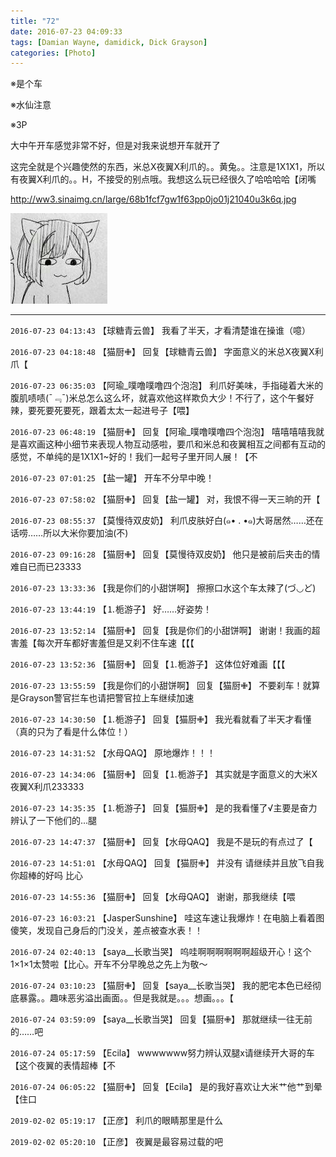 ```yaml
---
title: "72"
date: 2016-07-23 04:09:33
tags: [Damian Wayne, damidick, Dick Grayson]
categories: [Photo]
---
```


<p>※是个车</p> 
<p>※水仙注意</p> 
<p>※3P</p> 
<p>大中午开车感觉非常不好，但是对我来说想开车就开了</p> 
<p>这完全就是个兴趣使然的东西，米总X夜翼X利爪的。。黄兔。。注意是1X1X1，所以有夜翼X利爪的。。H，不接受的别点哦。我想这么玩已经很久了哈哈哈哈【闭嘴<br /></p> 
<p><a target="_blank" rel="nofollow" href="http://ww3.sinaimg.cn/large/68b1fcf7gw1f63pp0jo01j21040u3k6q.jpg"  >http://ww3.sinaimg.cn/large/68b1fcf7gw1f63pp0jo01j21040u3k6q.jpg</a><br /></p>

![](https://raw.githubusercontent.com/alicewish/meowchain247/master/img_cVZNdzJtQk9JV2NhTFlkanFiRU9SQ3k0NDdMWHd5Mjh5NzZuemxZNmFmY0FYMmRxcEJ4VDF3PT0.jpg)

---

`2016-07-23 04:13:43` 【球糖青云兽】 我看了半天，才看清楚谁在操谁（噫）

`2016-07-23 04:18:48` 【猫厨✙】 回复【球糖青云兽】 字面意义的米总X夜翼X利爪【

`2016-07-23 06:35:03` 【阿瑜\_噗噜噗噜四个泡泡】 利爪好美味，手指碰着大米的腹肌啧啧(¯﹃¯)米总怎么这么坏，就喜欢他这样欺负大少！不行了，这个午餐好辣，要死要死要死，跟着太太一起进号子【喂】

`2016-07-23 06:48:19` 【猫厨✙】 回复【阿瑜\_噗噜噗噜四个泡泡】 嘻嘻嘻嘻我就是喜欢画这种小细节来表现人物互动感啦，要爪和米总和夜翼相互之间都有互动的感觉，不单纯的是1X1X1~好的！我们一起号子里开同人展！【不

`2016-07-23 07:01:25` 【盐一罐】 开车不分早中晚！

`2016-07-23 07:58:02` 【猫厨✙】 回复【盐一罐】 对，我恨不得一天三晌的开【

`2016-07-23 08:55:37` 【莫慢待双皮奶】 利爪皮肤好白(๑• . •๑)大哥居然……还在话唠……所以大米你要加油(不)

`2016-07-23 09:16:28` 【猫厨✙】 回复【莫慢待双皮奶】 他只是被前后夹击的情难自已而已23333

`2016-07-23 13:33:36` 【我是你们的小甜饼啊】 擦擦口水这个车太辣了(づ◡ど)

`2016-07-23 13:44:19` 【⒈栀游子】 好……好姿势！

`2016-07-23 13:52:14` 【猫厨✙】 回复【我是你们的小甜饼啊】 谢谢！我画的超害羞【每次开车都好害羞但是又刹不住车速【【【

`2016-07-23 13:52:36` 【猫厨✙】 回复【⒈栀游子】 这体位好难画【【【

`2016-07-23 13:55:59` 【我是你们的小甜饼啊】 回复【猫厨✙】 不要刹车！就算是Grayson警官拦车也请把警官拉上车继续加速

`2016-07-23 14:30:50` 【⒈栀游子】 回复【猫厨✙】 我光看就看了半天才看懂（真的只为了看是什么体位！）

`2016-07-23 14:31:52` 【水母QAQ】 原地爆炸！！！

`2016-07-23 14:34:06` 【猫厨✙】 回复【⒈栀游子】 其实就是字面意义的大米X夜翼X利爪233333

`2016-07-23 14:35:35` 【⒈栀游子】 回复【猫厨✙】 是的我看懂了√主要是奋力辨认了一下他们的…腿

`2016-07-23 14:47:37` 【猫厨✙】 回复【水母QAQ】 我是不是玩的有点过了【

`2016-07-23 14:51:01` 【水母QAQ】 回复【猫厨✙】 并没有 请继续并且放飞自我 你超棒的好吗 比心

`2016-07-23 14:55:36` 【猫厨✙】 回复【水母QAQ】 谢谢，那我继续【喂

`2016-07-23 16:03:21` 【JasperSunshine】 哇这车速让我爆炸！在电脑上看着图傻笑，发现自己身后的门没关，差点被查水表！！

`2016-07-24 02:40:13` 【saya\_\_长歌当哭】 呜哇啊啊啊啊啊啊超级开心！这个1×1×1太赞啦【比心。开车不分早晚总之先上为敬～

`2016-07-24 03:10:23` 【猫厨✙】 回复【saya\_\_长歌当哭】 我的肥宅本色已经彻底暴露。。趣味恶劣溢出画面。。但是我就是。。。想画。。。【

`2016-07-24 03:59:09` 【saya\_\_长歌当哭】 回复【猫厨✙】 那就继续一往无前的……吧

`2016-07-24 05:17:59` 【Ecila】 wwwwwww努力辨认双腿x请继续开大哥的车【这个夜翼的表情超棒【不

`2016-07-24 06:05:22` 【猫厨✙】 回复【Ecila】 是的我好喜欢让大米艹他艹到晕【住口

`2019-02-02 05:19:17` 【正彦】 利爪的眼睛那里是什么

`2019-02-02 05:20:10` 【正彦】 夜翼是最容易过载的吧
